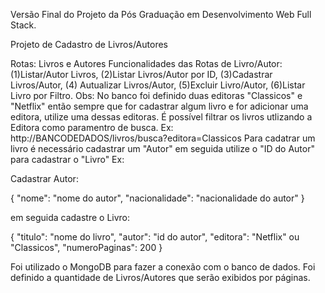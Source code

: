 Versão Final do Projeto da Pós Graduação em Desenvolvimento Web Full Stack.

Projeto de Cadastro de Livros/Autores

Rotas: Livros e Autores
Funcionalidades das Rotas de Livro/Autor: (1)Listar/Autor Livros, (2)Listar Livros/Autor por ID, (3)Cadastrar Livros/Autor, (4) Autualizar Livros/Autor, (5)Excluir Livro/Autor, (6)Listar Livro por Filtro.
Obs: 
No banco foi definido duas editoras "Classicos" e "Netflix" então sempre que for cadastrar algum livro e for adicionar uma editora, utilize uma dessas editoras.
É possível filtrar os livros utlizando a Editora como paramentro de busca. Ex: http://BANCODEDADOS/livros/busca?editora=Classicos
Para cadatrar um livro é necessário cadastrar um "Autor" em seguida utilize o "ID do Autor" para cadastrar o "Livro" 
Ex: 

Cadastrar Autor:

{
    "nome": "nome do autor",
    "nacionalidade": "nacionalidade do autor"
}

 em seguida cadastre o Livro:

 {
    "titulo": "nome do livro",
    "autor": "id do autor",
    "editora": "Netflix" ou "Classicos",
    "numeroPaginas": 200
}



Foi utilizado o MongoDB para fazer a conexão com o banco de dados.
Foi definido a quantidade de Livros/Autores que serão exibidos por páginas.

 
